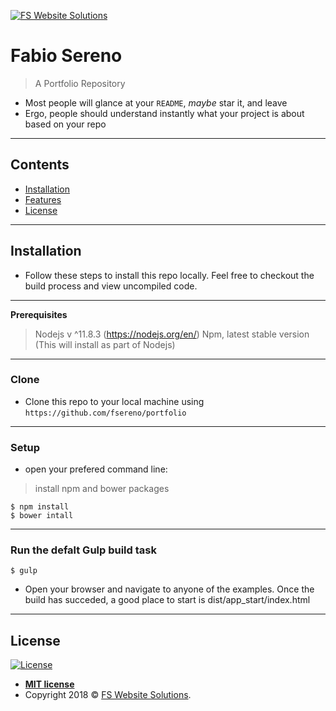 <a href="http://fswebsitesolutions.com/"><img src="http://fswebsitesolutions.com/images/logo.png" title="FS Website Solutions" alt="FS Website Solutions" target="_blank"></a>

# Fabio Sereno

> A Portfolio Repository

- Most people will glance at your `README`, *maybe* star it, and leave
- Ergo, people should understand instantly what your project is about based on your repo
---

## Contents

- [Installation](#installation)
- [Features](#features)
- [License](#license)
---

## Installation

- Follow these steps to install this repo locally. Feel free to checkout the build process and view uncompiled code.
---

**Prerequisites**
> Nodejs v ^11.8.3 (https://nodejs.org/en/)
> Npm, latest stable version (This will install as part of Nodejs)
---

### Clone

- Clone this repo to your local machine using `https://github.com/fsereno/portfolio`
---

### Setup

- open your prefered command line:

> install npm and bower packages

```shell
$ npm install
$ bower intall
```
---

### Run the defalt Gulp build task

```shell
$ gulp
```

- Open your browser and navigate to anyone of the examples. Once the build has succeded, a good place to start is dist/app_start/index.html
---

## License

[![License](http://img.shields.io/:license-mit-blue.svg?style=flat-square)](http://badges.mit-license.org)

- **[MIT license](http://fswebsitesolutions.com/porfolio/app_licence/index.html)**
- Copyright 2018 © <a href="http://fswebsitesolutions.com/" target="_blank">FS Website Solutions</a>.